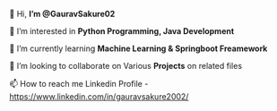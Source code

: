 
 
 👋 Hi, **I’m @GauravSakure02** 
 
 👀 I’m interested in **Python Programming, Java Development**
 
🌱 I’m currently learning **Machine Learning & Springboot Freamework**

💞️ I’m looking to collaborate on Various **Projects** on related files 

📫 How to reach me Linkedin Profile - https://www.linkedin.com/in/gauravsakure2002/


